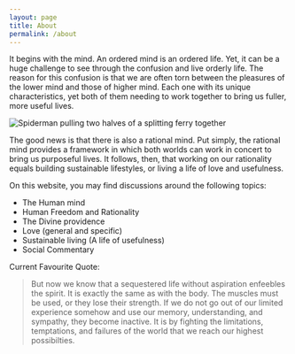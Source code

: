 ```yaml
---
layout: page
title: About
permalink: /about
---
```


It begins with the mind. An ordered mind is an ordered life. Yet, it can be a huge challenge to see through the confusion and live orderly life. The reason for this confusion is that we are often torn between the pleasures of the lower mind and those of higher mind. Each one with its unique characteristics, yet both of them needing to work together to bring us fuller, more useful lives. 

![Spiderman pulling two halves of a splitting ferry together](https://res.cloudinary.com/dbrrygmpk/image/upload/v1642572975/rational_mind_pccqfv.jpg " Spiderman pulling two halves of a splitting ferry together")

The good news is that there is also a rational mind. Put simply, the rational mind provides a framework in which both worlds can work in concert to bring us purposeful lives. It follows, then, that working on our rationality equals building sustainable lifestyles, or living a life of love and usefulness. 

On this website, you may find discussions around the following topics: 

- The Human mind
- Human Freedom and Rationality
- The Divine providence
- Love (general and specific)
- Sustainable living (A life of usefulness)
- Social Commentary

Current Favourite Quote:

> But now we know that a sequestered life without aspiration enfeebles the spirit. It is exactly the same as with the body. The muscles must be used, or they lose their strength. If we do not go out of our limited experience somehow and use our memory, understanding, and sympathy, they become inactive. It is by fighting the limitations, temptations, and failures of the world that we reach our highest possibilties.
